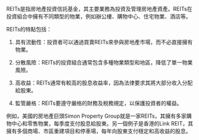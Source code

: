 

REITs是指房地產投資信託基金，其主要業務為投資及管理房地產資產。REITs在投資組合中擁有不同類型的物業，例如辦公樓、購物中心、住宅物業、酒店等。

REITs的特點包括：

1. 具有流動性：投資者可以通過買賣REITs來參與房地產市場，而不必直接擁有物業。

2. 分散風險：REITs的投資組合通常包含多種物業類型和地區，降低了單一物業風險。

3. 高收益：REITs通常有較高的股息收益率，因為法律要求其將大部分收入分配給股東。

4. 監管嚴格：REITs要遵守嚴格的財務及稅務規定，以保護投資者的權益。

例如，美國的房地產巨頭Simon Property Group就是一家REITs，其擁有多家購物中心和零售物業，每季度支付股息給股東。另一個例子是香港的Link REIT，其擁有多個商場、市區重建項目和停車場，每年向股東支付穩定和高收益的股息。